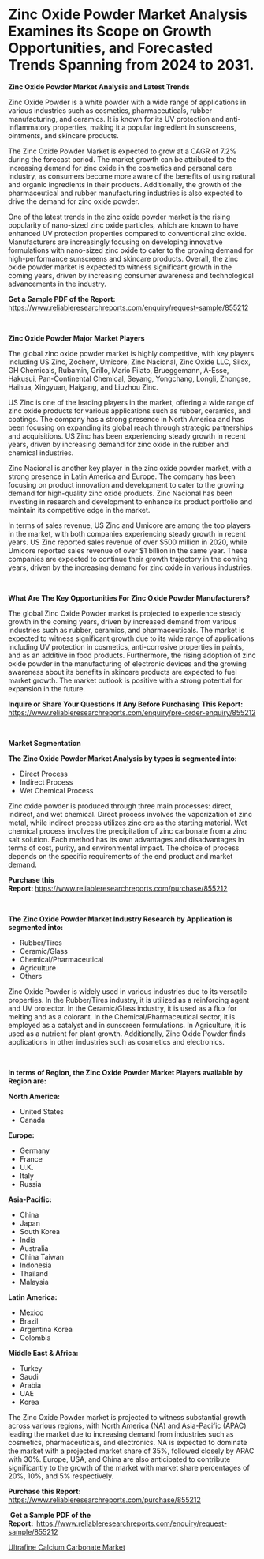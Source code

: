 <p><h1>Zinc Oxide Powder Market Analysis Examines its Scope on Growth Opportunities, and Forecasted Trends Spanning from 2024 to 2031.</h1></p><p><strong>Zinc Oxide Powder Market Analysis and Latest Trends</strong></p>
<p><p>Zinc Oxide Powder is a white powder with a wide range of applications in various industries such as cosmetics, pharmaceuticals, rubber manufacturing, and ceramics. It is known for its UV protection and anti-inflammatory properties, making it a popular ingredient in sunscreens, ointments, and skincare products. </p><p>The Zinc Oxide Powder Market is expected to grow at a CAGR of 7.2% during the forecast period. The market growth can be attributed to the increasing demand for zinc oxide in the cosmetics and personal care industry, as consumers become more aware of the benefits of using natural and organic ingredients in their products. Additionally, the growth of the pharmaceutical and rubber manufacturing industries is also expected to drive the demand for zinc oxide powder.</p><p>One of the latest trends in the zinc oxide powder market is the rising popularity of nano-sized zinc oxide particles, which are known to have enhanced UV protection properties compared to conventional zinc oxide. Manufacturers are increasingly focusing on developing innovative formulations with nano-sized zinc oxide to cater to the growing demand for high-performance sunscreens and skincare products. Overall, the zinc oxide powder market is expected to witness significant growth in the coming years, driven by increasing consumer awareness and technological advancements in the industry.</p></p>
<p><strong>Get a Sample PDF of the Report:&nbsp;</strong> <a href="https://www.reliableresearchreports.com/enquiry/request-sample/855212">https://www.reliableresearchreports.com/enquiry/request-sample/855212</a></p>
<p>&nbsp;</p>
<p><strong>Zinc Oxide Powder Major Market Players</strong></p>
<p><p>The global zinc oxide powder market is highly competitive, with key players including US Zinc, Zochem, Umicore, Zinc Nacional, Zinc Oxide LLC, Silox, GH Chemicals, Rubamin, Grillo, Mario Pilato, Brueggemann, A-Esse, Hakusui, Pan-Continental Chemical, Seyang, Yongchang, Longli, Zhongse, Haihua, Xingyuan, Haigang, and Liuzhou Zinc.</p><p>US Zinc is one of the leading players in the market, offering a wide range of zinc oxide products for various applications such as rubber, ceramics, and coatings. The company has a strong presence in North America and has been focusing on expanding its global reach through strategic partnerships and acquisitions. US Zinc has been experiencing steady growth in recent years, driven by increasing demand for zinc oxide in the rubber and chemical industries.</p><p>Zinc Nacional is another key player in the zinc oxide powder market, with a strong presence in Latin America and Europe. The company has been focusing on product innovation and development to cater to the growing demand for high-quality zinc oxide products. Zinc Nacional has been investing in research and development to enhance its product portfolio and maintain its competitive edge in the market.</p><p>In terms of sales revenue, US Zinc and Umicore are among the top players in the market, with both companies experiencing steady growth in recent years. US Zinc reported sales revenue of over $500 million in 2020, while Umicore reported sales revenue of over $1 billion in the same year. These companies are expected to continue their growth trajectory in the coming years, driven by the increasing demand for zinc oxide in various industries.</p></p>
<p>&nbsp;</p>
<p><strong>What Are The Key Opportunities For Zinc Oxide Powder Manufacturers?</strong></p>
<p><p>The global Zinc Oxide Powder market is projected to experience steady growth in the coming years, driven by increased demand from various industries such as rubber, ceramics, and pharmaceuticals. The market is expected to witness significant growth due to its wide range of applications including UV protection in cosmetics, anti-corrosive properties in paints, and as an additive in food products. Furthermore, the rising adoption of zinc oxide powder in the manufacturing of electronic devices and the growing awareness about its benefits in skincare products are expected to fuel market growth. The market outlook is positive with a strong potential for expansion in the future.</p></p>
<p><strong>Inquire or Share Your Questions If Any Before Purchasing This Report:</strong> <a href="https://www.reliableresearchreports.com/enquiry/pre-order-enquiry/855212">https://www.reliableresearchreports.com/enquiry/pre-order-enquiry/855212</a></p>
<p>&nbsp;</p>
<p><strong>Market Segmentation</strong></p>
<p><strong>The Zinc Oxide Powder Market Analysis by types is segmented into:</strong></p>
<p><ul><li>Direct Process</li><li>Indirect Process</li><li>Wet Chemical Process</li></ul></p>
<p><p>Zinc oxide powder is produced through three main processes: direct, indirect, and wet chemical. Direct process involves the vaporization of zinc metal, while indirect process utilizes zinc ore as the starting material. Wet chemical process involves the precipitation of zinc carbonate from a zinc salt solution. Each method has its own advantages and disadvantages in terms of cost, purity, and environmental impact. The choice of process depends on the specific requirements of the end product and market demand.</p></p>
<p><strong>Purchase this Report:&nbsp;</strong><a href="https://www.reliableresearchreports.com/purchase/855212">https://www.reliableresearchreports.com/purchase/855212</a></p>
<p>&nbsp;</p>
<p><strong>The Zinc Oxide Powder Market Industry Research by Application is segmented into:</strong></p>
<p><ul><li>Rubber/Tires</li><li>Ceramic/Glass</li><li>Chemical/Pharmaceutical</li><li>Agriculture</li><li>Others</li></ul></p>
<p><p>Zinc Oxide Powder is widely used in various industries due to its versatile properties. In the Rubber/Tires industry, it is utilized as a reinforcing agent and UV protector. In the Ceramic/Glass industry, it is used as a flux for melting and as a colorant. In the Chemical/Pharmaceutical sector, it is employed as a catalyst and in sunscreen formulations. In Agriculture, it is used as a nutrient for plant growth. Additionally, Zinc Oxide Powder finds applications in other industries such as cosmetics and electronics.</p></p>
<p>&nbsp;</p>
<p><strong>In terms of Region, the Zinc Oxide Powder Market Players available by Region are:</strong></p>
<p>
    <p> <strong> North America: </strong>
        <ul>
            <li>United States</li>
            <li>Canada</li>
        </ul>
        </p> 
    <p> <strong> Europe: </strong>
        <ul>
            <li>Germany</li>
            <li>France</li>
            <li>U.K.</li>
            <li>Italy</li>
            <li>Russia</li>
        </ul>
        </p> 
    <p> <strong> Asia-Pacific: </strong>
        <ul>
            <li>China</li>
            <li>Japan</li>
            <li>South Korea</li>
            <li>India</li>
            <li>Australia</li>
            <li>China Taiwan</li>
            <li>Indonesia</li>
            <li>Thailand</li>
            <li>Malaysia</li>
        </ul>
        </p> 
    <p> <strong> Latin America: </strong>
        <ul>
            <li>Mexico</li>
            <li>Brazil</li>
            <li>Argentina Korea</li>
            <li>Colombia</li>
        </ul>
        </p> 
    <p> <strong> Middle East & Africa: </strong>
        <ul>
            <li>Turkey</li>
            <li>Saudi</li>
            <li>Arabia</li>
            <li>UAE</li>
            <li>Korea</li>
        </ul>
    </p>
    </p>
<p><p>The Zinc Oxide Powder market is projected to witness substantial growth across various regions, with North America (NA) and Asia-Pacific (APAC) leading the market due to increasing demand from industries such as cosmetics, pharmaceuticals, and electronics. NA is expected to dominate the market with a projected market share of 35%, followed closely by APAC with 30%. Europe, USA, and China are also anticipated to contribute significantly to the growth of the market with market share percentages of 20%, 10%, and 5% respectively.</p></p>
<p><strong>Purchase this Report: </strong><a href="https://www.reliableresearchreports.com/purchase/855212">https://www.reliableresearchreports.com/purchase/855212</a></p>
<p>&nbsp;<strong>Get a Sample PDF of the Report:&nbsp;&nbsp;</strong><a href="https://www.reliableresearchreports.com/enquiry/request-sample/855212">https://www.reliableresearchreports.com/enquiry/request-sample/855212</a></p>
<p><strong></strong></p>
<p><p><a href="https://github.com/RichRobinson5/Market-Research-Report-List-4/blob/main/ultrafine-calcium-carbonate-market.md">Ultrafine Calcium Carbonate Market</a></p></p>